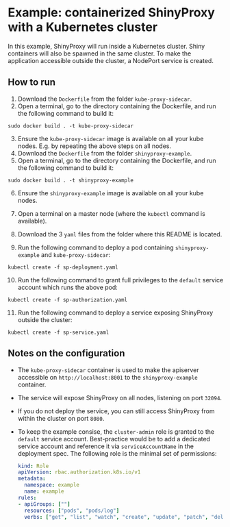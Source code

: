 # Example: containerized ShinyProxy with a Kubernetes cluster

In this example, ShinyProxy will run inside a Kubernetes cluster. Shiny containers will also be spawned
in the same cluster. To make the application accessible outside the cluster, a NodePort service is created.

## How to run

1. Download the `Dockerfile` from the folder `kube-proxy-sidecar`.
2. Open a terminal, go to the directory containing the Dockerfile, and run the following command to build it:

`sudo docker build . -t kube-proxy-sidecar`

3. Ensure the `kube-proxy-sidecar` image is available on all your kube nodes. E.g. by repeating the above steps on all nodes.
4. Download the `Dockerfile` from the folder `shinyproxy-example`.
5. Open a terminal, go to the directory containing the Dockerfile, and run the following command to build it:

`sudo docker build . -t shinyproxy-example`

6. Ensure the `shinyproxy-example` image is available on all your kube nodes.
7. Open a terminal on a master node (where the `kubectl` command is available).

8. Download the 3 `yaml` files from the folder where this README is located. 
9. Run the following command to deploy a pod containing `shinyproxy-example` and `kube-proxy-sidecar`:

`kubectl create -f sp-deployment.yaml`

10. Run the following command to grant full privileges to the `default` service account which runs the above pod:

`kubectl create -f sp-authorization.yaml`

11. Run the following command to deploy a service exposing ShinyProxy outside the cluster:

`kubectl create -f sp-service.yaml`

## Notes on the configuration

* The `kube-proxy-sidecar` container is used to make the apiserver accessible on `http://localhost:8001` to the `shinyproxy-example` container.

* The service will expose ShinyProxy on all nodes, listening on port `32094`.

* If you do not deploy the service, you can still access ShinyProxy from within the cluster on port `8080`.

* To keep the example consise, the `cluster-admin` role is granted to the `default` service account.
  Best-practice would be to add a dedicated service account and reference it via `serviceAccountName` in the deployment spec.
  The following role is the minimal set of permissions:

  ```yaml
  kind: Role
  apiVersion: rbac.authorization.k8s.io/v1
  metadata:
    namespace: example
    name: example
  rules:
  - apiGroups: [""]
    resources: ["pods", "pods/log"]
    verbs: ["get", "list", "watch", "create", "update", "patch", "delete"]
  ```
